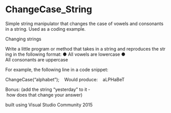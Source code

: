 # ChangeCase_String
Simple string manipulator that changes the case of vowels and consonants in a string. Used as a coding example.

Changing strings 

Write a little program or method that takes in a string and reproduces the string in the following format:
● All vowels are lowercase
● All consonants are uppercase

For example, the following line in a code snippet:

ChangeCase(“alphabet”);    Would produce:    aLPHaBeT

Bonus: (add the string “yesterday” to it ­ how does that change your answer) 

built using Visual Studio Community 2015
